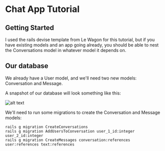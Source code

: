 # Chat App Tutorial

## Getting Started

I used the rails devise template from Le Wagon for this tutorial, but if you have existing models and an app going already, you should be able to nest the Conversations model in whatever model it depends on.

## Our database

We already have a User model, and we'll need two new models: Conversation and Message.

A snapshot of our database will look something like this:

![alt text](http://i.imgur.com/aveYUkC.png "Database Schema")

We'll need to run some migrations to create the Conversation and Message models:

```
rails g migration CreateConversations
rails g migration AddUsersToConversation user_1_id:integer user_2_id:integer
rails g migration CreateMessages conversation:references user:references text:references
```

